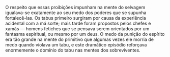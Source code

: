 ﻿O respeito que essas proibições impunham na mente do selvagem igualava-se exatamente ao seu medo dos poderes que se supunha fortalecê-las. Os tabus primeiro surgiram por causa da experiência acidental com a má sorte; mais tarde foram propostos pelos chefes e xamãs — homens fetiches que se pensava serem orientados por um fantasma espiritual, ou mesmo por um deus. O medo da punição do espírito era tão grande na mente do primitivo que algumas vezes ele morria de medo quando violava um tabu, e este dramático episódio reforçava enormemente o domínio do tabu nas mentes dos sobreviventes.